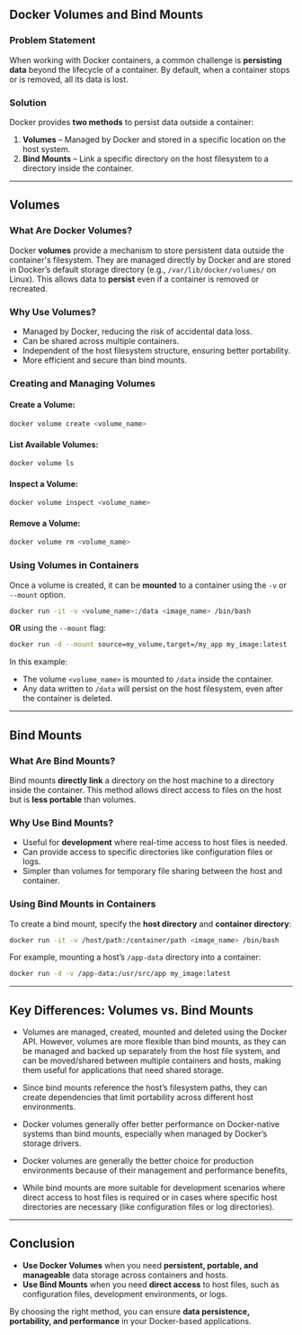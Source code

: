 ## Docker Volumes and Bind Mounts

### Problem Statement

When working with Docker containers, a common challenge is **persisting data** beyond the lifecycle of a container. By default, when a container stops or is removed, all its data is lost.

### Solution

Docker provides **two methods** to persist data outside a container:

1. **Volumes** – Managed by Docker and stored in a specific location on the host system.
2. **Bind Mounts** – Link a specific directory on the host filesystem to a directory inside the container.

---
## Volumes

### What Are Docker Volumes?

Docker **volumes** provide a mechanism to store persistent data outside the container's filesystem. They are managed directly by Docker and are stored in Docker’s default storage directory (e.g., `/var/lib/docker/volumes/` on Linux). This allows data to **persist** even if a container is removed or recreated.

### Why Use Volumes?

- Managed by Docker, reducing the risk of accidental data loss.
- Can be shared across multiple containers.
- Independent of the host filesystem structure, ensuring better portability.
- More efficient and secure than bind mounts.

### Creating and Managing Volumes

#### Create a Volume:
```bash
docker volume create <volume_name>
```

#### List Available Volumes:
```bash
docker volume ls
```

#### Inspect a Volume:
```bash
docker volume inspect <volume_name>
```

#### Remove a Volume:
```bash
docker volume rm <volume_name>
```

### Using Volumes in Containers

Once a volume is created, it can be **mounted** to a container using the `-v` or `--mount` option.

```bash
docker run -it -v <volume_name>:/data <image_name> /bin/bash
```

**OR** using the `--mount` flag:

```bash
docker run -d --mount source=my_volume,target=/my_app my_image:latest
```

In this example:
- The volume `<volume_name>` is mounted to `/data` inside the container.
- Any data written to `/data` will persist on the host filesystem, even after the container is deleted.

---
## Bind Mounts

### What Are Bind Mounts?

Bind mounts **directly link** a directory on the host machine to a directory inside the container. This method allows direct access to files on the host but is **less portable** than volumes.

### Why Use Bind Mounts?

- Useful for **development** where real-time access to host files is needed.
- Can provide access to specific directories like configuration files or logs.
- Simpler than volumes for temporary file sharing between the host and container.

### Using Bind Mounts in Containers

To create a bind mount, specify the **host directory** and **container directory**:

```bash
docker run -it -v /host/path:/container/path <image_name> /bin/bash
```

For example, mounting a host’s `/app-data` directory into a container:

```bash
docker run -d -v /app-data:/usr/src/app my_image:latest
```

---
## Key Differences: Volumes vs. Bind Mounts

- Volumes are managed, created, mounted and deleted using the Docker API. However, volumes are more flexible than bind mounts, as they can be managed and backed up separately from the host file system, and can be moved/shared between multiple containers and hosts, making them useful for applications that need shared storage.

- Since bind mounts reference the host’s filesystem paths, they can create dependencies that limit portability across different host environments.

- Docker volumes generally offer better performance on Docker-native systems than bind mounts, especially when managed by Docker’s storage drivers.

- Docker volumes are generally the better choice for production environments because of their management and performance benefits, 

- While bind mounts are more suitable for development scenarios where direct access to host files is required or in cases where specific host directories are necessary (like configuration files or log directories).

---
## Conclusion

- **Use Docker Volumes** when you need **persistent, portable, and manageable** data storage across containers and hosts.
- **Use Bind Mounts** when you need **direct access** to host files, such as configuration files, development environments, or logs.

By choosing the right method, you can ensure **data persistence, portability, and performance** in your Docker-based applications.


